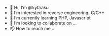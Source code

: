 - 👋 Hi, I’m @ky0raku
- 👀 I’m interested in reverse engineering, C/C++
- 🌱 I’m currently learning PHP, Javascript
- 💞️ I’m looking to collaborate on ...
- 📫 How to reach me ...

<!---
ky0raku/ky0raku is a ✨ special ✨ repository because its `README.md` (this file) appears on your GitHub profile.
You can click the Preview link to take a look at your changes.
--->

